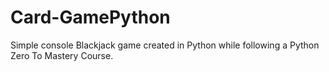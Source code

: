 # Card-GamePython

Simple console Blackjack game created in Python while following a Python Zero To Mastery Course.
